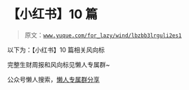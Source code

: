 # 【小红书】10 篇

> 原文：[`www.yuque.com/for_lazy/wind/lbzbb3lrguli2es1`](https://www.yuque.com/for_lazy/wind/lbzbb3lrguli2es1)

以下为：【小红书】10 篇相关风向标

完整生财周报和风向标见懒人专属群~

公众号懒人搜索，[懒人专属群分享](https://lazybook.fun/#/blog/group)